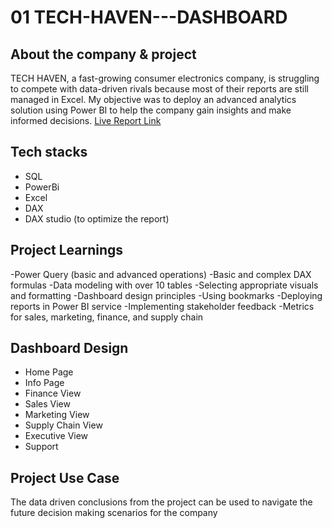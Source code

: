 # 01 TECH-HAVEN---DASHBOARD
## About the company & project
TECH HAVEN, a fast-growing consumer electronics company, is struggling to compete with data-driven rivals because most of their reports are still managed in Excel. My objective was to deploy an advanced analytics solution using Power BI to help the company gain insights and make informed decisions.
[Live Report Link](https://app.powerbi.com/view?r=eyJrIjoiZjU0NTI1ZmMtZWNkMi00ZmFlLThmNDItMGM3ZTYyMjUwM2VhIiwidCI6ImM2ZTU0OWIzLTVmNDUtNDAzMi1hYWU5LWQ0MjQ0ZGM1YjJjNCJ9)
## Tech stacks

- SQL
- PowerBi
- Excel
- DAX
- DAX studio (to optimize the report)

## Project Learnings
-Power Query (basic and advanced operations)
-Basic and complex DAX formulas
-Data modeling with over 10 tables
-Selecting appropriate visuals and formatting
-Dashboard design principles
-Using bookmarks
-Deploying reports in Power BI service
-Implementing stakeholder feedback
-Metrics for sales, marketing, finance, and supply chain

## Dashboard Design
   - Home Page
   - Info Page
   - Finance View
   - Sales View
   - Marketing View
   - Supply Chain View
   - Executive View
   - Support

## Project Use Case
The data driven conclusions from the project can be used to navigate the future decision making scenarios for the company
